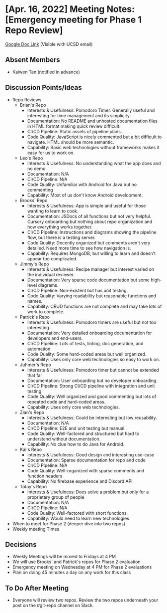 # [Apr. 16, 2022] Meeting Notes: [Emergency meeting for Phase 1 Repo Review]

[Google Doc Link](https://docs.google.com/document/d/1m3Xiqkk2n2-gjqnUagEVa8ekcQrZCTFIMEGaVdobwF4/edit) (Visible with UCSD email)

## Absent Members
- Kaiwen Tan (notified in advance)

## Discussion Points/Ideas
- Repo Reviews
  - Brian's Repo
    - Interests & Usefulness: Pomodoro Timer. Generally useful and interesting for time management and its simplicity.
    - Documentation: No README and unhosted documentation files in HTML format making quick review difficult.
    - CI/CD Pipeline: Static assets of pipeline plans.
    - Code Quality: JavaScript is nicely commented but a bit difficult to navigate. HTML should be more semantic.
    - Capability: Basic web technologies without frameworks makes it easy for us to work on.
  - Leo's Repo
    - Interests & Usefulness: No understanding what the app does and no demo.
    - Documentation: N/A
    - CI/CD Pipeline: N/A
    - Code Quality: Unfamiliar with Android for Java but no commenting
    - Capability: Most of us don't know Android development.
  - Brooks' Repo
    - Interests & Usefulness: App is simple and useful for those wanting to learn to cook.
    - Documentation: JSDocs of all functions but not very helpful. Cursory onboarding but nothing about repo organization and how everything works together.
    - CI/CD Pipeline: Instructions and diagrams showing the pipeline flow, but there is a testing server.
    - Code Quality: Decently organized but comments aren't very detailed. Need more time to see how navigation is.
    - Capability: Requires MongoDB, but willing to learn and doesn't appear too complicated.
  - Jimmy's Repo
    - Interests & Usefulness: Recipe manager but interest varied on the individual reviewer.
    - Documentation: Very sparse code documentation but some high-level diagrams.
    - CI/CD Pipeline: Non-existent but has unit testing.
    - Code Quality: Varying readability but reasonable functions and names.
    - Capability: CRUD functions are not complete and may take lots of work to complete.
  - Patrick's Repo
    - Interests & Usefulness: Pomodoro timers are useful but not too interesting.
    - Documentation: Very detailed onboarding documentation for developers and end-users.
    - CI/CD Pipeline: Lots of tests, linting, doc generation, and automation.
    - Code Quality: Some hard-coded areas but well organized.
    - Capability: Uses only core web technologies so easy to work on.
  - Juhmer's Repo
    - Interests & Usefulness: Pomodoro timer but cannot be extended that far
    - Documentation: User onboarding but no developer onboarding.
    - CI/CD Pipeline: Strong CI/CD pipeline with integration and unit testing.
    - Code Quality: Well organized and good commenting but lots of repeated code and hard-coded areas.
    - Capability: Uses only core web technologies. 
  - Zian's Repo
    - Interests & Usefulness: Could be interesting but low reusability.
    - Documentation: N/A
    - CI/CD Pipeline: E2E and unit testing but manual.
    - Code Quality: Well-factored and structured but hard to understand without documentation.
    - Capability: No clue how to do Java for Android.
  - Kai's Repo
    - Interests & Usefulness: Good design and interesting use-case
    - Documentation: Sparse documentation for repo and code
    - CI/CD Pipeline: N/A
    - Code Quality: Well-organized with sparse comments and function headers
    - Capability: No firebase experience and Discord API
  - Totay's Repo
    - Interests & Usefulness: Does solve a problem but only for a proprietary group of people
    - Documentation: N/A
    - CI/CD Pipeline: N/A
    - Code Quality: Well-factored with short functions.
    - Capability: Would need to learn new technologies
- When to meet for Phase 2 (deeper dive into two repos)
- Weekly meeting Times

## Decisions
- Weekly Meetings will be moved to Fridays at 4 PM
- We will use Brooks' and Patrick's repos for Phase 2 evaluation
- Emergency meeting on Wednesday at 4 PM for Phase 2 evaluations
- Plan on doing 45 minutes a day on any work for this class

## To Do After Meeting
- Everyone will review two repos. Review the two repos underneath your post on the #git-repo channel on Slack.